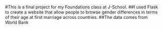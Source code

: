 #This is a final project for my Foundations class at J-School. 
##I used Flask to create a website that allow people to browse gender differences in terms of their age at first marriage across countries.
##The data comes from World Bank
